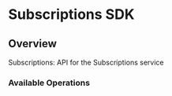 # Subscriptions SDK


## Overview

Subscriptions: API for the Subscriptions service

### Available Operations

